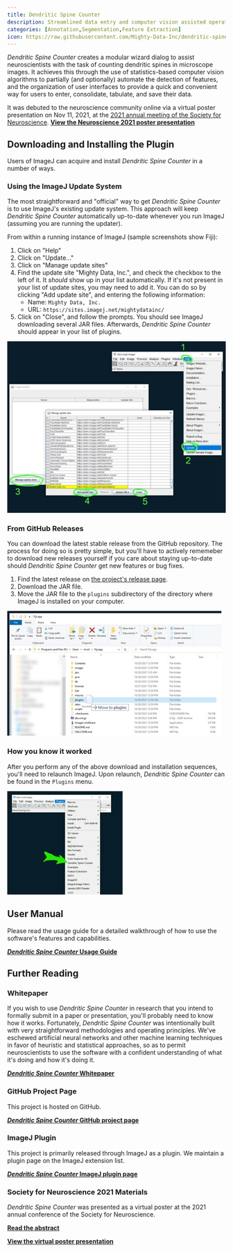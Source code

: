 ```yaml
---
title: Dendritic Spine Counter
description: Streamlined data entry and computer vision assisted operations for counting dendritic spines in neuronal slices
categories: [Annotation,Segmentation,Feature Extraction]
icon: https://raw.githubusercontent.com/Mighty-Data-Inc/dendritic-spine-counter/main/src/main/java/images/icons/dsc--find-spines.png?token=AABJVJLPWILI3C6C4QEA7JDBQDGM4
---
```


*Dendritic Spine Counter* creates a modular wizard dialog to assist neuroscientists
with the task of counting dendritic spines in microscope images. It 
achieves this through the use of statistics-based 
computer vision algorithms to partially 
(and optionally) automate the detection of features, and the organization 
of user interfaces to provide a quick and convenient way for users to enter, 
consolidate, tabulate, and save their data.

It was debuted to the neuroscience community online via a virtual poster
presentation on Nov 11, 2021, at the [2021 annual meeting of the Society 
for Neuroscience](https://www.sfn.org/meetings/neuroscience-2021/). 
[**View the Neuroscience 2021 poster presentation**](http://todo-do-this)

## Downloading and Installing the Plugin
Users of ImageJ can acquire and install *Dendritic Spine Counter* in a number of ways.

### Using the ImageJ Update System
The most straightforward and "official" way to get *Dendritic Spine Counter* is to 
use ImageJ's existing update system. This approach will keep *Dendritic Spine Counter*
automatically up-to-date whenever you run ImageJ (assuming you are running the updater).

From within a running instance of ImageJ (sample screenshots show Fiji):
1. Click on "Help"
1. Click on "Update..."
1. Click on "Manage update sites"
1. Find the update site "Mighty Data, Inc.", and check the checkbox to the left of it. It *should* show up in your list automatically. If it's not present in your list of update sites, you may need to add it. You can do so by clicking "Add update site", and entering the following information:
    * Name: `Mighty Data, Inc.`
    * URL: `https://sites.imagej.net/mightydatainc/`
1.  Click on "Close", and follow the prompts. You should see ImageJ downloading several JAR files. Afterwards, *Dendritic Spine Counter* should appear in your list of plugins.

![Dendritic Spine Counter installation via ImageJ Update.](https://raw.githubusercontent.com/Mighty-Data-Inc/dendritic-spine-counter/main/documentation/images/installation-from-imagej-updater.jpg)

### From GitHub Releases
You can download the latest stable release from the GitHub repository. The process for doing so is pretty simple, but you'll have to actively rememeber to download new releases yourself if you care about staying up-to-date should *Dendritic Spine Counter* get new features or bug fixes.

1. Find the latest release on [the project's release page](https://raw.githubusercontent.com/Mighty-Data-Inc/dendritic-spine-counter/releases).
1. Download the JAR file.
1. Move the JAR file to the `plugins` subdirectory of the directory where ImageJ is installed on your computer.

![Copying the JAR file to your plugins folder.](https://raw.githubusercontent.com/Mighty-Data-Inc/dendritic-spine-counter/main/documentation/images/installation-copy-to-plugins.jpg)


### How you know it worked
After you perform any of the above download and installation sequences, you'll need to relaunch ImageJ. Upon relaunch, *Dendritic Spine Counter* can be found in the `Plugins` menu.

![Dendritic Spine Counter resides in the Plugins dropdown.](https://raw.githubusercontent.com/Mighty-Data-Inc/dendritic-spine-counter/main/documentation/images/01-03.2-Plugins-menu.jpg)


## User Manual
Please read the usage guide for a detailed walkthrough of how to use the software's features and capabilities.

[***Dendritic Spine Counter* Usage Guide**](https://github.com/Mighty-Data-Inc/dendritic-spine-counter/blob/-/documentation/Usage.md)

## Further Reading 

### Whitepaper 
If you wish to use *Dendritic Spine Counter* in research that you intend to formally submit
in a paper or presentation, you'll probably need to know how it works. Fortunately,
*Dendritic Spine Counter* was intentionally built with very straightforward methodologies
and operating principles. We've eschewed artificial neural networks and other machine learning techniques
in favor of heuristic and statistical approaches, so as to permit neuroscientists to use the
software with a confident understanding of what it's doing and how it's doing it. 

[***Dendritic Spine Counter* Whitepaper**](https://github.com/Mighty-Data-Inc/dendritic-spine-counter/blob/-/documentation/Paper.md)

### GitHub Project Page
This project is hosted on GitHub. 

[***Dendritic Spine Counter* GitHub project page**](https://github.com/Mighty-Data-Inc/dendritic-spine-counter)

### ImageJ Plugin
This project is primarily released through ImageJ as a plugin. We maintain a plugin page
on the ImageJ extension list. 

[***Dendritic Spine Counter* ImageJ plugin page**](https://imagej.net/plugins/dendritic-spine-counter)

### Society for Neuroscience 2021 Materials

*Dendritic Spine Counter* was presented as a virtual poster at the
2021 annual conference of the Society for Neuroscience.

[**Read the abstract**](https://www.abstractsonline.com/pp8/#!/10485/presentation/19804)

[**View the virtual poster presentation**](https://www.abstractsonline.com/pp8/#!/10485/presentation/19804)

